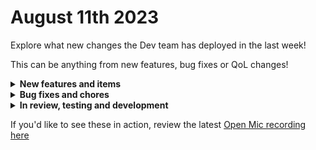 # August 11th 2023

Explore what new changes the Dev team has deployed in the last week!

This can be anything from new features, bug fixes or QoL changes!

<details>

<summary><strong>New features and items</strong></summary>

* Added v2 actions for Datto PSA Contacts endpoints

</details>

<details>

<summary><strong>Bug fixes and chores</strong></summary>

* Fixed the Acronis US-2 region base url
* Fixed pagination for ConnectSecure
* Added missing Account ID field to Duo Admin Actions
* Added error handling for non application/json responses from NinjaRMM
* Increased the height of the Templates/Scripts content viewer to allow for easier viewing
* Fix a bug where connections to Redis were not being closed
* Fixed a bug where previewing a form would crash the UI

</details>

<details>

<summary><strong>In review, testing and development</strong></summary>

* Make workflow name, time savings, and original execution available in workflow listeners
* Fix a bug where deleting a user would not delete their associated user invite
* Action to look up warranty information for a device
* Fix a bug where Datto PSA webhooks are not adding excluded users correctly
* Fix a bug with ConnectWise Automate datetime formatting

</details>

If you'd like to see these in action, review the latest [Open Mic recording here](../roc-open-mics/august-11th-2023-if-you-smell-what-the-roc-is-cooking.md)
